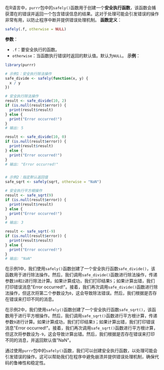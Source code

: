在R语言中，`purrr`包中的`safely()`函数用于创建一个**安全执行函数**，该函数会捕获潜在的错误并返回一个包含错误信息的结果。这对于处理可能会引发错误的操作非常有用，以防止程序中断并提供错误处理机制。
**函数定义**：
```R
safely(.f, otherwise = NULL)
```
**参数**：
- `.f`：要安全执行的函数。
- `otherwise`：当函数执行错误时返回的默认值。默认为`NULL`。
**示例**：
```R
library(purrr)

# 示例1：安全执行除法操作
safe_divide <- safely(function(x, y) {
  x / y
})

# 安全执行除法操作
result <- safe_divide(10, 2)
if (is.null(result$error)) {
  print(result$result)
} else {
  print("Error occurred!")
}
# 输出: 5

result <- safe_divide(10, 0)
if (is.null(result$error)) {
  print(result$result)
} else {
  print("Error occurred!")
}
# 输出: "Error occurred!"


# 示例2：指定默认返回值
safe_sqrt <- safely(sqrt, otherwise = "NaN")

# 安全执行平方根操作
result <- safe_sqrt(9)
if (is.null(result$error)) {
  print(result$result)
} else {
  print("Error occurred!")
}
# 输出: 3

result <- safe_sqrt(-9)
if (is.null(result$error)) {
  print(result$result)
} else {
  print("Error occurred!")
}
# 输出: "NaN"
```

在示例1中，我们使用`safely()`函数创建了一个安全执行函数`safe_divide()`，该函数用于进行除法操作。然后，我们调用`safe_divide()`函数进行除法操作，传递参数`10`和`2`进行除法计算。如果计算成功，我们打印结果`5`；如果计算出错，我们打印错误消息"Error occurred!"。接着，我们再次调用`safe_divide()`函数进行除法操作，但这次将第二个参数设为`0`，这会导致除法错误。然后，我们根据是否存在错误来打印不同的消息。

在示例2中，我们使用`safely()`函数创建了一个安全执行函数`safe_sqrt()`，该函数用于进行平方根操作。然后，我们调用`safe_sqrt()`函数进行平方根计算，传递参数`9`进行计算。如果计算成功，我们打印结果`3`；如果计算出错，我们打印错误消息"Error occurred!"。接着，我们再次调用`safe_sqrt()`函数进行平方根计算，但这次将参数设为`-9`，这会导致计算出错。然后，我们根据是否存在错误来打印不同的消息，并返回默认值"NaN"。

通过使用`purrr`包中的`safely()`函数，我们可以创建安全执行函数，以处理可能会引发错误的操作。这可以帮助我们在程序中避免崩溃并提供错误处理机制，确保代码的鲁棒性和稳定性。